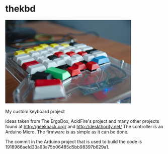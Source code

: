 thekbd
======

![Header Picture](images/mk1.0001.jpg)

My custom keyboard project

Ideas taken from The ErgoDox, AcidFire's project and many other projects found at http://geekhack.org/ and http://deskthority.net/
The controller is an Arduino Micro. The firmware is as simple as it can be done.

The commit in the Arduino project that is used to build the code is 1918966aefd33a63a75b06485d5bb98397b629a1.

